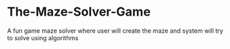 # The-Maze-Solver-Game
A fun game maze solver where user will create the maze and system will try to solve using algorithms
